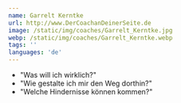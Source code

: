 ```yaml
---
name: Garrelt Kerntke
url: http://www.DerCoachanDeinerSeite.de
image: /static/img/coaches/Garrelt_Kerntke.jpg
webp: /static/img/coaches/Garrelt_Kerntke.webp
tags: ''
languages: 'de'
---
```


<ul><li>"Was will ich wirklich?"</li><li>"Wie gestalte ich mir den Weg dorthin?"</li><li>"Welche Hindernisse können kommen?"</li></ul>